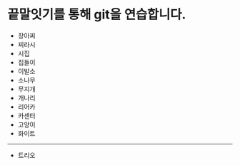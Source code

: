 # 끝말잇기를 통해 git을 연습합니다.

- 장아찌
- 찌라시
- 시집
- 집들이
- 이발소
- 소나무
- 무지개
- 개나리
- 리어카
- 카센터
- 고양이
- 화이트
---
- 트리오

